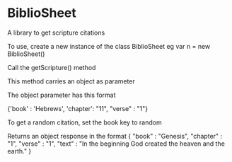 # BiblioSheet
A library to get scripture citations

To use, create a new instance of the class BiblioSheet eg var n = new BiblioSheet()

Call the getScripture() method

This method carries an object as parameter

The object parameter has this format 

{'book' : 'Hebrews', 'chapter': "11", "verse" : "1"}

To get a random citation, set the book key to random

Returns an object response in the format 
{
  "book" : "Genesis",
  "chapter" : "1",
  "verse" : "1",
  "text" : "In the beginning God created the heaven and the earth."
}

